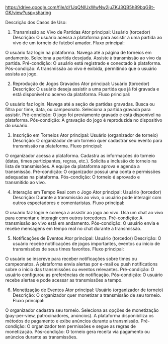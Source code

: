 https://drive.google.com/file/d/1JqQNIUxWwNw2juZKJ3QB5h89bqGBt-GK/view?usp=sharing


Descrição dos Casos de Uso:


1. Transmissão ao Vivo de Partidas
Ator principal: Usuário (torcedor) Descrição: O usuário acessa a plataforma para assistir a uma partida ao vivo de um torneio de futebol amador. Fluxo principal:

O usuário faz login na plataforma.
Navega até a página de torneios em andamento.
Seleciona a partida desejada.
Assiste à transmissão ao vivo da partida. Pré-condição: O usuário está registrado e conectado à plataforma. Pós-condição: A transmissão ao vivo é exibida, permitindo que o usuário assista ao jogo.


2. Reprodução de Jogos Gravados
Ator principal: Usuário (torcedor) Descrição: O usuário deseja assistir a uma partida que já foi gravada e está disponível no acervo da plataforma. Fluxo principal:

O usuário faz login.
Navega até a seção de partidas gravadas.
Busca ou filtra por time, data, ou campeonato.
Seleciona a partida gravada para assistir. Pré-condição: O jogo foi previamente gravado e está disponível na plataforma. Pós-condição: A gravação do jogo é reproduzida no dispositivo do usuário.


3. Inscrição em Torneios
Ator principal: Usuário (organizador de torneio) Descrição: O organizador de um torneio quer cadastrar seu evento para transmissão na plataforma. Fluxo principal:

O organizador acessa a plataforma.
Cadastra as informações do torneio (datas, times participantes, regras, etc.).
Solicita a inclusão do torneio na lista de transmissões.
A equipe da plataforma aprova e agenda a transmissão. Pré-condição: O organizador possui uma conta e permissões adequadas na plataforma. Pós-condição: O torneio é aprovado e transmitido ao vivo.


4. Interação em Tempo Real com o Jogo
Ator principal: Usuário (torcedor) Descrição: Durante a transmissão ao vivo, o usuário pode interagir com outros espectadores e comentaristas. Fluxo principal:

O usuário faz login e começa a assistir ao jogo ao vivo.
Usa um chat ao vivo para comentar e interagir com outros torcedores. Pré-condição: A transmissão ao vivo está em andamento. Pós-condição: O usuário envia e recebe mensagens em tempo real no chat durante a transmissão.


5. Notificações de Eventos
Ator principal: Usuário (torcedor) Descrição: O usuário recebe notificações de jogos importantes, eventos ou início de transmissões de seus times favoritos. Fluxo principal:

O usuário se inscreve para receber notificações sobre times ou campeonatos.
A plataforma envia alertas por e-mail ou push notifications sobre o início das transmissões ou eventos relevantes. Pré-condição: O usuário configurou as preferências de notificação. Pós-condição: O usuário recebe alertas e pode acessar as transmissões a tempo.


6. Monetização de Eventos
Ator principal: Usuário (organizador de torneio) Descrição: O organizador quer monetizar a transmissão de seu torneio. Fluxo principal:

O organizador cadastra seu torneio.
Seleciona as opções de monetização (pay-per-view, patrocinadores, anúncios).
A plataforma disponibiliza os métodos de pagamento e exibe anúncios durante a transmissão. Pré-condição: O organizador tem permissões e segue as regras de monetização. Pós-condição: O torneio gera receita via pagamento ou anúncios durante as transmissões.
